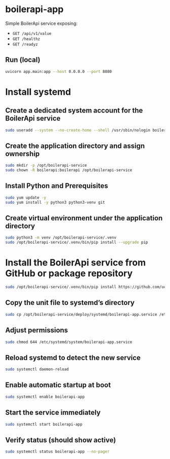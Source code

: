 # boilerapi-app

Simple BoilerApi service exposing:
- `GET /api/v1/value`
- `GET /healthz`
- `GET /readyz`


## Run (local)
```bash
uvicorn app.main:app --host 0.0.0.0 --port 8080
```

# Install systemd

## Create a dedicated system account for the BoilerApi service
```bash
sudo useradd --system --no-create-home --shell /usr/sbin/nologin boilerapi
```

## Create the application directory and assign ownership
```bash
sudo mkdir -p /opt/boilerapi-service
sudo chown -R boilerapi:boilerapi /opt/boilerapi-service
```

## Install Python and Prerequisites
```bash
sudo yum update -y
sudo yum install -y python3 python3-venv git
```

## Create virtual environment under the application directory
```bash
sudo python3 -m venv /opt/boilerapi-service/.venv
sudo /opt/boilerapi-service/.venv/bin/pip install --upgrade pip
```

# Install the BoilerApi service from GitHub or package repository
```bash
sudo /opt/boilerapi-service/.venv/bin/pip install https://github.com/ucef-h/boilerapi/releases/download/v1.0.5/boilerapi_app-1.0.5-py3-none-any.whl
```


## Copy the unit file to systemd’s directory
```bash
sudo cp /opt/boilerapi-service/deploy/systemd/boilerapi-app.service /etc/systemd/system/boilerapi-app.service
```

## Adjust permissions
```bash
sudo chmod 644 /etc/systemd/system/boilerapi-app.service
```

## Reload systemd to detect the new service
```bash
sudo systemctl daemon-reload
``` 

## Enable automatic startup at boot
```bash
sudo systemctl enable boilerapi-app
```

## Start the service immediately
```bash
sudo systemctl start boilerapi-app
```

## Verify status (should show active)
```bash
sudo systemctl status boilerapi-app --no-pager
```
